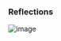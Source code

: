 ### Reflections


![image](https://github.com/codexacademy-day5-assigment/snakeGame/assets/147750592/f8d43aca-0912-4dc7-98fd-dd68656045a5)
